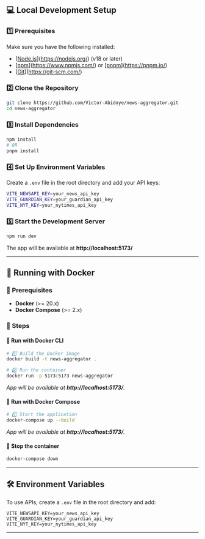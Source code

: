 ## 💻 Local Development Setup

### 1️⃣ Prerequisites

Make sure you have the following installed:

- [[Node.js](https://nodejs.org/)](https://nodejs.org/) (v18 or later)
- [[npm](https://www.npmjs.com/)](https://www.npmjs.com/) or [[pnpm](https://pnpm.io/)](https://pnpm.io/)
- [[Git](https://git-scm.com/)](https://git-scm.com/)

### 2️⃣ Clone the Repository

```sh
git clone https://github.com/Victor-Abidoye/news-aggregator.git
cd news-aggregator
```

### 3️⃣ Install Dependencies

```sh
npm install
# OR
pnpm install
```

### 4️⃣ Set Up Environment Variables

Create a `.env` file in the root directory and add your API keys:

```sh
VITE_NEWSAPI_KEY=your_news_api_key
VITE_GUARDIAN_KEY=your_guardian_api_key
VITE_NYT_KEY=your_nytimes_api_key
```

### 5️⃣ Start the Development Server

```sh
npm run dev
```

The app will be available at **http://localhost:5173/**

---

## 🐳 Running with Docker

### 📌 Prerequisites

- **Docker** (>= 20.x)
- **Docker Compose** (>= 2.x)

### 🚀 Steps

#### 🔹 Run with Docker CLI

```sh
# 1️⃣ Build the Docker image
docker build -t news-aggregator .

# 2️⃣ Run the container
docker run -p 5173:5173 news-aggregator
```

_App will be available at **http://localhost:5173/**._

#### 🔹 Run with Docker Compose

```sh
# 1️⃣ Start the application
docker-compose up --build
```

_App will be available at **http://localhost:5173/**._

#### 🔹 Stop the container

```sh
docker-compose down
```

---

## 🛠️ Environment Variables

To use APIs, create a `.env` file in the root directory and add:

```env
VITE_NEWSAPI_KEY=your_news_api_key
VITE_GUARDIAN_KEY=your_guardian_api_key
VITE_NYT_KEY=your_nytimes_api_key
```

---